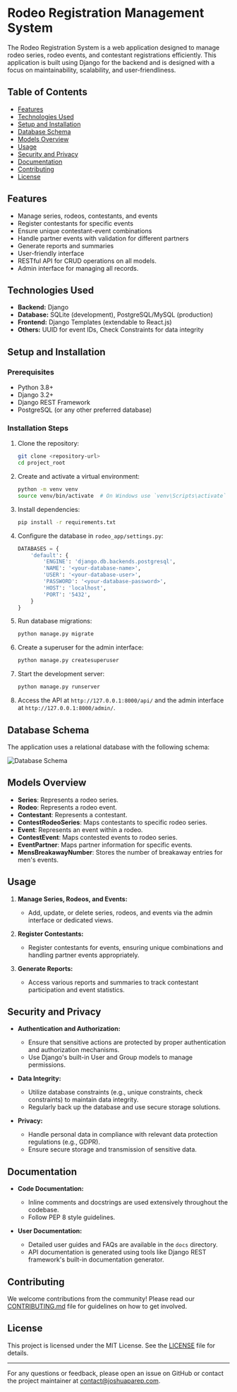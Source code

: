 # Rodeo Registration Management System

The Rodeo Registration System is a web application designed to manage rodeo series, rodeo events, and contestant registrations efficiently. This application is built using Django for the backend and is designed with a focus on maintainability, scalability, and user-friendliness.

## Table of Contents

- [Features](#features)
- [Technologies Used](#technologies-used)
- [Setup and Installation](#setup-and-installation)
- [Database Schema](#database-schema)
- [Models Overview](#models-overview)
- [Usage](#usage)
- [Security and Privacy](#security-and-privacy)
- [Documentation](#documentation)
- [Contributing](#contributing)
- [License](#license)

## Features

- Manage series, rodeos, contestants, and events
- Register contestants for specific events
- Ensure unique contestant-event combinations
- Handle partner events with validation for different partners
- Generate reports and summaries
- User-friendly interface
- RESTful API for CRUD operations on all models.
- Admin interface for managing all records.

## Technologies Used

- **Backend:** Django
- **Database:** SQLite (development), PostgreSQL/MySQL (production)
- **Frontend:** Django Templates (extendable to React.js)
- **Others:** UUID for event IDs, Check Constraints for data integrity

## Setup and Installation

### Prerequisites

- Python 3.8+
- Django 3.2+
- Django REST Framework
- PostgreSQL (or any other preferred database)

### Installation Steps

1. Clone the repository:
    ```bash
    git clone <repository-url>
    cd project_root
    ```

2. Create and activate a virtual environment:
    ```bash
    python -m venv venv
    source venv/bin/activate  # On Windows use `venv\Scripts\activate`
    ```

3. Install dependencies:
    ```bash
    pip install -r requirements.txt
    ```

4. Configure the database in `rodeo_app/settings.py`:
    ```python
    DATABASES = {
        'default': {
            'ENGINE': 'django.db.backends.postgresql',
            'NAME': '<your-database-name>',
            'USER': '<your-database-user>',
            'PASSWORD': '<your-database-password>',
            'HOST': 'localhost',
            'PORT': '5432',
        }
    }
    ```

5. Run database migrations:
    ```bash
    python manage.py migrate
    ```

6. Create a superuser for the admin interface:
    ```bash
    python manage.py createsuperuser
    ```

7. Start the development server:
    ```bash
    python manage.py runserver
    ```

8. Access the API at `http://127.0.0.1:8000/api/` and the admin interface at `http://127.0.0.1:8000/admin/`.


## Database Schema

The application uses a relational database with the following schema:

![Database Schema](docs/database_schema.png)

## Models Overview

- **Series**: Represents a rodeo series.
- **Rodeo**: Represents a rodeo event.
- **Contestant**: Represents a contestant.
- **ContestRodeoSeries**: Maps contestants to specific rodeo series.
- **Event**: Represents an event within a rodeo.
- **ContestEvent**: Maps contested events to rodeo series.
- **EventPartner**: Maps partner information for specific events.
- **MensBreakawayNumber**: Stores the number of breakaway entries for men's events.

## Usage

1. **Manage Series, Rodeos, and Events:**
   - Add, update, or delete series, rodeos, and events via the admin interface or dedicated views.

2. **Register Contestants:**
   - Register contestants for events, ensuring unique combinations and handling partner events appropriately.

3. **Generate Reports:**
   - Access various reports and summaries to track contestant participation and event statistics.

## Security and Privacy

- **Authentication and Authorization:**
  - Ensure that sensitive actions are protected by proper authentication and authorization mechanisms.
  - Use Django's built-in User and Group models to manage permissions.

- **Data Integrity:**
  - Utilize database constraints (e.g., unique constraints, check constraints) to maintain data integrity.
  - Regularly back up the database and use secure storage solutions.

- **Privacy:**
  - Handle personal data in compliance with relevant data protection regulations (e.g., GDPR).
  - Ensure secure storage and transmission of sensitive data.

## Documentation

- **Code Documentation:**
  - Inline comments and docstrings are used extensively throughout the codebase.
  - Follow PEP 8 style guidelines.

- **User Documentation:**
  - Detailed user guides and FAQs are available in the `docs` directory.
  - API documentation is generated using tools like Django REST framework's built-in documentation generator.

## Contributing

We welcome contributions from the community! Please read our [CONTRIBUTING.md](CONTRIBUTING.md) file for guidelines on how to get involved.

## License

This project is licensed under the MIT License. See the [LICENSE](LICENSE) file for details.

---

For any questions or feedback, please open an issue on GitHub or contact the project maintainer at [contact@joshuaparep.com](mailto:contact@joshuaparep.com).
